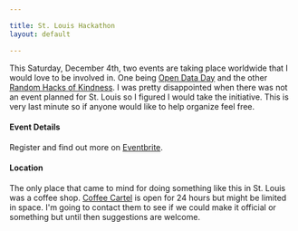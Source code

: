 ```yaml
---

title: St. Louis Hackathon
layout: default

---
```


This Saturday, December 4th, two events are taking place worldwide that I would love to be involved in. One being [Open Data Day](http://www.opendataday.org/) and the other [Random Hacks of Kindness](http://www.rhok.org/). I was pretty disappointed when there was not an event planned for St. Louis so I figured I would take the initiative. This is very last minute so if anyone would like to help organize feel free.

#### Event Details

Register and find out more on [Eventbrite](http://rhokstlouis.eventbrite.com/).

#### Location

The only place that came to mind for doing something like this in St. Louis was a coffee shop. [Coffee Cartel](http://thecoffeecartel.com/) is open for 24 hours but might be limited in space. I'm going to contact them to see if we could make it official or something but until then suggestions are welcome.
